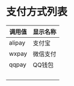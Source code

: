 # 支付方式列表



| 调用值    | 显示名称 |
| ------ | ---- |
| alipay | 支付宝  |
| wxpay  | 微信支付 |
| qqpay  | QQ钱包 |
| ​      | ​    |
